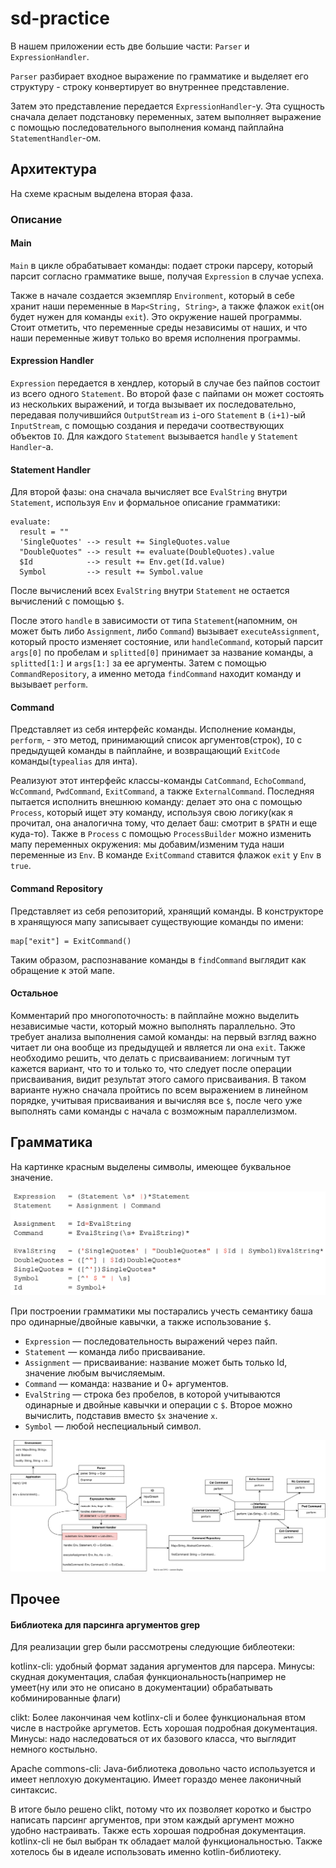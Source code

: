 # sd-practice
В нашем приложении есть две большие части: `Parser` и `ExpressionHandler`. 

`Parser` разбирает входное выражение по грамматике и выделяет его структуру - строку конвертирует во внутреннее представление. 

Затем это представление передается `ExpressionHandler`-у. Эта сущность сначала делает подстановку переменных, затем выполняет выражение с помощью последовательного выполнения команд пайплайна `StatementHandler`-ом.

## Архитектура
На схеме красным выделена вторая фаза.
### Описание
#### Main
`Main` в цикле обрабатывает команды: подает строки парсеру, который парсит согласно грамматике выше, получая `Expression` в случае успеха.

Также в начале создается экземпляр `Environment`, который в себе хранит наши переменные в `Map<String, String>`, а также флажок `exit`(он будет нужен для команды `exit`). Это окружение нашей программы. Стоит отметить, что переменные среды независимы от наших, и что наши переменные живут только во время исполнения программы.

#### Expression Handler
`Expression` передается в хендлер, который в случае без пайпов состоит из всего одного `Statement`. Во второй фазе с пайпами он может состоять из нескольких выражений, и тогда вызывает их последовательно, передавая получившийся `OutputStream` из `i`-ого `Statement` в `(i+1)`-ый `InputStream`, с помощью создания и передачи соотвествующих объектов `IO`. Для каждого `Statement` вызывается `handle` у `Statement Handler`-а.

#### Statement Handler
Для второй фазы: она сначала вычисляет все `EvalString` внутри `Statement`, используя `Env` и формальное описание грамматики:
```
evaluate:
  result = ""
  'SingleQuotes' --> result += SingleQuotes.value
  "DoubleQuotes" --> result += evaluate(DoubleQuotes).value
  $Id            --> result += Env.get(Id.value)
  Symbol         --> result += Symbol.value
```

После вычислений всех `EvalString` внутри `Statement` не остается вычислений с помощью `$`.

После этого `handle` в зависимости от типа `Statement`(напомним, он может быть либо `Assignment`, либо `Command`) вызывает `executeAssignment`, который просто изменяет состояние, или `handleCommand`, который парсит `args[0]` по пробелам и `splitted[0]` принимает за название команды, а `splitted[1:]` и `args[1:]` за ее аргументы. Затем с помощью `CommandRepository`, а именно метода `findCommand` находит команду и вызывает `perform`.

#### Command
Представляет из себя интерфейс команды. Исполнение команды, `perform`, - это метод, принимающий список аргументов(строк), `IO` с предыдущей команды в пайплайне, и возвращающий `ExitCode` команды(`typealias` для инта).

Реализуют этот интерфейс классы-команды `CatCommand`, `EchoCommand`, `WcCommand`, `PwdCommand`, `ExitCommand`, а также `ExternalCommand`. Последняя пытается исполнить внешнюю команду: делает это она с помощью `Process`, который ищет эту команду, используя свою логику(как я прочитал, она аналогична тому, что делает баш: смотрит в `$PATH` и еще куда-то). Также в `Process` с помощью `ProcessBuilder` можно изменить мапу переменных окружения: мы добавим/изменим туда наши переменные из `Env`. В команде `ExitCommand` ставится флажок `exit` у `Env` в `true`.

#### Command Repository
Представляет из себя репозиторий, хранящий команды. В конструкторе в хранящуюся мапу записывает существующие команды по имени:
```
map["exit"] = ExitCommand()
```
Таким образом, распознавание команды в `findCommand` выглядит как обращение к этой мапе.

#### Остальное
Комментарий про многопоточность: в пайплайне можно выделить независимые части, который можно выполнять параллельно. Это требует анализа выполнения самой команды:  на первый взгляд важно читает ли она вообще из предыдущей и является ли она `exit`. Также необходимо решить, что делать с присваиванием: логичным тут кажется вариант, что то и только то, что следует после операции присваивания, видит результат этого самого присваивания. В таком варианте нужно сначала пройтись по всем выражением в линейном порядке, учитывая присваивания и вычисляя все `$`, после чего уже выполнять сами команды с начала с возможным параллелизмом.

## Грамматика
На картинке красным выделены символы, имеющее буквальное значение.

<img src="grammar.png">

При построении грамматики мы постарались учесть семантику баша про одинарные/двойные кавычки, а также использование `$`.

* `Expression` — последовательность выражений через пайп.
* `Statement` — команда либо присваивание.
* `Assignment` — присваивание: название может быть только Id, значение любым вычисляемым.
* `Command` — команда: название и 0+ аргументов.
* `EvalString` — строка без пробелов, в которой учитываются одинарные и двойные кавычки и операции с `$`. Второе можно вычислить, подставив вместо `$x` значение `x`.
* `Symbol` — любой неспециальный символ.

<img src="hw01.svg">


## Прочее
#### Библиотека для парсинга аргументов grep
Для реализации grep были рассмотрены следующие библеотеки:

kotlinx-cli: удобный формат задания аргументов для парсера. Минусы: скудная документация, слабая функциональность(например не умеет(ну или это не описано в документации) обрабатывать кобминированные флаги)

clikt: Более лакончиная чем kotlinx-cli и более функциональная втом числе в настройке аргуметов. Есть хорошая подробная документация. Минусы: надо наследоваться от их базового класса, что выглядит немного костыльно.

Apache commons-cli: Java-библиотека довольно часто используется и имеет неплохую документацию. Имеет гораздо менее лаконичный синтаксис.

В итоге было решено clikt, потому что их позволяет коротко и быстро написать парсинг аргументов, при этом каждый аргумент можно удобно настраивать. Также есть хорошая подробная документация. kotlinx-cli не был выбран тк обладает малой функциональностью. Также хотелось бы в идеале использовать именно kotlin-библиотеку.
